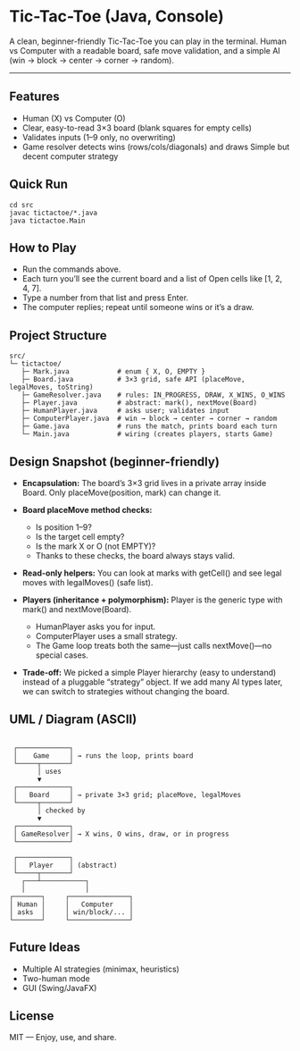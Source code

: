 # Tic-Tac-Toe (Java, Console)

A clean, beginner-friendly Tic-Tac-Toe you can play in the terminal.
Human vs Computer with a readable board, safe move validation, and a simple AI (win → block → center → corner → random).

---

## Features
- Human (X) vs Computer (O)
- Clear, easy-to-read 3×3 board (blank squares for empty cells)
- Validates inputs (1–9 only, no overwriting)
- Game resolver detects wins (rows/cols/diagonals) and draws Simple but decent computer strategy


## Quick Run
```
cd src
javac tictactoe/*.java
java tictactoe.Main
```

## How to Play

- Run the commands above.
- Each turn you’ll see the current board and a list of Open cells like [1, 2, 4, 7].
- Type a number from that list and press Enter.
- The computer replies; repeat until someone wins or it’s a draw.


## Project Structure
```
src/
└─ tictactoe/
   ├─ Mark.java            # enum { X, O, EMPTY }
   ├─ Board.java           # 3×3 grid, safe API (placeMove, legalMoves, toString)
   ├─ GameResolver.java    # rules: IN_PROGRESS, DRAW, X_WINS, O_WINS
   ├─ Player.java          # abstract: mark(), nextMove(Board)
   ├─ HumanPlayer.java     # asks user; validates input
   ├─ ComputerPlayer.java  # win → block → center → corner → random
   ├─ Game.java            # runs the match, prints board each turn
   └─ Main.java            # wiring (creates players, starts Game)
```

## Design Snapshot (beginner-friendly)
- **Encapsulation:** The board’s 3×3 grid lives in a private array inside Board. Only placeMove(position, mark) can change it.
- **Board placeMove method checks:**
  - Is position 1–9?
  - Is the target cell empty?
  - Is the mark X or O (not EMPTY)?
  - Thanks to these checks, the board always stays valid.

- **Read-only helpers:** You can look at marks with getCell() and see legal moves with legalMoves() (safe list).
- **Players (inheritance + polymorphism):** Player is the generic type with mark() and nextMove(Board).
  - HumanPlayer asks you for input.
  - ComputerPlayer uses a small strategy.
  - The Game loop treats both the same—just calls nextMove()—no special cases.

- **Trade-off:** We picked a simple Player hierarchy (easy to understand) instead of a pluggable “strategy” object. If we add many AI types later, we can switch to strategies without changing the board.


## UML / Diagram (ASCII)
```

 ┌─────────────┐
 │    Game     │ → runs the loop, prints board
 └─────┬───────┘
       │ uses
       ▼
 ┌─────────────┐
 │   Board     │ → private 3×3 grid; placeMove, legalMoves
 └─────┬───────┘
       │ checked by
       ▼
 ┌─────────────┐
 │ GameResolver│ → X wins, O wins, draw, or in progress
 └─────────────┘

 ┌─────────────┐
 │   Player    │ (abstract)
 └─────┬───────┘
   ┌───┴───────────┐
   │               │
┌───────┐     ┌───────────────┐
│ Human │     │   Computer    │
│ asks  │     │ win/block/... │
└───────┘     └───────────────┘

```


## Future Ideas

- Multiple AI strategies (minimax, heuristics)
- Two-human mode
- GUI (Swing/JavaFX)

## License
MIT — Enjoy, use, and share.
